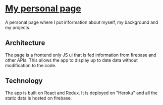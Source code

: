 # [My personal page](http://grigorov.live)
A personal page where I put information about myself, my background and my projects.

## Architecture
The page is a frontend only JS ui that is fed information from firebase and other APIs. This allows the app to display up to date data without modification to the code.

## Technology
The app is built on React and Redux. It is deployed on "Heroku" and all the static data is hosted on firebase.
